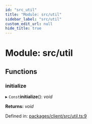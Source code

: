 ```yaml
---
id: "src_util"
title: "Module: src/util"
sidebar_label: "src/util"
custom_edit_url: null
hide_title: true
---
```


# Module: src/util

## Functions

### initialize

▸ `Const`**initialize**(): *void*

**Returns:** *void*

Defined in: [packages/client/src/util.ts:9](https://github.com/xr3ngine/xr3ngine/blob/a16a45d7e/packages/client/src/util.ts#L9)
